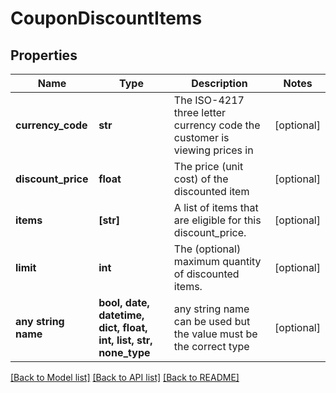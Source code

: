 # CouponDiscountItems


## Properties
Name | Type | Description | Notes
------------ | ------------- | ------------- | -------------
**currency_code** | **str** | The ISO-4217 three letter currency code the customer is viewing prices in | [optional] 
**discount_price** | **float** | The price (unit cost) of the discounted item | [optional] 
**items** | **[str]** | A list of items that are eligible for this discount_price. | [optional] 
**limit** | **int** | The (optional) maximum quantity of discounted items. | [optional] 
**any string name** | **bool, date, datetime, dict, float, int, list, str, none_type** | any string name can be used but the value must be the correct type | [optional]

[[Back to Model list]](../README.md#documentation-for-models) [[Back to API list]](../README.md#documentation-for-api-endpoints) [[Back to README]](../README.md)


